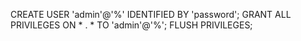 CREATE USER 'admin'@'%' IDENTIFIED BY 'password';
GRANT ALL PRIVILEGES ON * . * TO 'admin'@'%';
FLUSH PRIVILEGES;